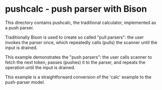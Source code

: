 # pushcalc - push parser with Bison

This directory contains pushcalc, the traditional calculator, implemented as
a push parser.

Traditionally Bison is used to create so called "pull parsers": the user
invokes the parser once, which repeatedly calls (pulls) the scanner until
the input is drained.

This example demonstrates the "push parsers": the user calls scanner to
fetch the next token, passes (pushes) it to the parser, and repeats the
operation until the input is drained.

This example is a straightforward conversion of the 'calc' example to the
push-parser model.

<!---
Local Variables:
fill-column: 76
ispell-dictionary: "american"
End:

Copyright (C) 2020 Free Software Foundation, Inc.

Permission is granted to copy, distribute and/or modify this document
under the terms of the GNU Free Documentation License, Version 1.3 or
any later version published by the Free Software Foundation; with no
Invariant Sections, with no Front-Cover Texts, and with no Back-Cover
Texts.  A copy of the license is included in the "GNU Free
Documentation License" file as part of this distribution.

--->
